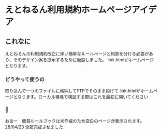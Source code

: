 # えとねるん利用規約ホームページアイデア

## これなに
えとねるんの利用規約改正に伴い簡単なルールページと約款を分ける必要があり、そのデザイン案を提示するために仮設しました。
link.htmlがホームページとなります。


### どうやって使うの
取り込んで一つのファイルに格納してFTPでそのまま投げて
link.htmlがホームページとなります。ローカル環境で検証する際はこれを最初に開いてください

### 📝
おあー　簡易ルールブックは未作成のため空白のページが表示されます。
28/04/23 全部完成させました 
